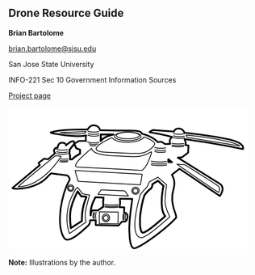 ## Drone Resource Guide



**Brian Bartolome**

brian.bartolome@sjsu.edu

San Jose State University

INFO-221 Sec 10 Government Information Sources

[Project page](docs/drone-main-page-content.html)

![Drone logo](drone_main_big.png)

**Note:** Illustrations by the author.